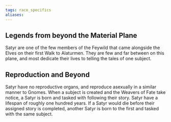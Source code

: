 ```yaml
---
tags: race_specifics
aliases:
---
```


## Legends from beyond the Material Plane
Satyr are one of the few members of the Feywild that came alongside the Elves on their first Walk to Alaturmen. They are few and far between on this plane, and most dedicate their lives to telling the tales of one subject. 

## Reproduction and Beyond
Satyr have no reproductive organs, and reproduce asexually in a similar manner to Gnomes. When a subject is created and the Weavers of Fate take notice, a Satyr is born and tasked with following their story. Satyr have a lifespan of roughly one hundred years. If a Satyr would die before their assigned story is completed, another Satyr is born to the first and tasked with the same subject.